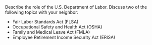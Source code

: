 Describe the role of the U.S. Department of Labor. Discuss two of the following topics with your neighbor:

- Fair Labor Standards Act (FLSA)
- Occupational Safety and Health Act (OSHA)
- Family and Medical Leave Act (FMLA)
- Employee Retirement Income Security Act (ERISA)
